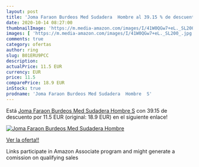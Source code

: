 ```yaml
---
layout: post
title: 'Joma Faraon Burdeos Med Sudadera  Hombre al 39.15 % de descuento'
date: 2020-10-14 08:27:00
thumbnailImage: 'https://m.media-amazon.com/images/I/41W0QGw7+eL._SL200_.jpg'
images: [ 'https://m.media-amazon.com/images/I/41W0QGw7+eL._SL200_.jpg' ]
comments: true
category: ofertas
author: ring
slug: B01ERU9PCC
description:
actualPrice: 11.5 EUR
currency: EUR
price: 11.5
comparePrice: 18.9 EUR
inStock: true
prodname: 'Joma Faraon Burdeos Med Sudadera  Hombre  S'
---
```


Está [Joma Faraon Burdeos Med Sudadera  Hombre  S](https://www.amazon.es/dp/B01ERU9PCC/?tag=tolees-21) con 39.15 de descuento por 11.5 EUR (original: 18.9 EUR) en el siguiente enlace!

[![Joma Faraon Burdeos Med Sudadera  Hombre](https://m.media-amazon.com/images/I/41W0QGw7+eL._SL200_.jpg)](https://www.amazon.es/dp/B01ERU9PCC/?tag=tolees-21)

[Ver la oferta!!](https://www.amazon.es/dp/B01ERU9PCC/?tag=tolees-21)

Links participate in Amazon Associate program and might generate a comission on qualifying sales


